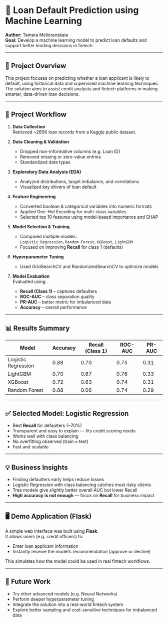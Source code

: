 # 🏦 Loan Default Prediction using Machine Learning

**Author:** Tamara Melioranskaia  
**Goal:** Develop a machine learning model to predict loan defaults and support better lending decisions in fintech.

---

## 📌 Project Overview

This project focuses on predicting whether a loan applicant is likely to default, using historical data and supervised machine learning techniques. The solution aims to assist credit analysts and fintech platforms in making smarter, data-driven loan decisions.

---

## 🚀 Project Workflow

1. **Data Collection**  
   Retrieved ~260K loan records from a Kaggle public dataset.

2. **Data Cleaning & Validation**  
   - Dropped non-informative columns (e.g. Loan ID)  
   - Removed missing or zero-value entries  
   - Standardized data types

3. **Exploratory Data Analysis (EDA)**  
   - Analyzed distributions, target imbalance, and correlations  
   - Visualized key drivers of loan default

4. **Feature Engineering**  
   - Converted boolean & categorical variables into numeric formats  
   - Applied One-Hot Encoding for multi-class variables  
   - Selected top 10 features using model-based importance and SHAP

5. **Model Selection & Training**  
   - Compared multiple models:  
     `Logistic Regression`, `Random Forest`, `XGBoost`, `LightGBM`  
   - Focused on improving **Recall** for class 1 (defaults)

6. **Hyperparameter Tuning**  
   - Used GridSearchCV and RandomizedSearchCV to optimize models

7. **Model Evaluation**  
   Evaluated using:  
   - **Recall (Class 1)** – captures defaulters  
   - **ROC-AUC** – class separation quality  
   - **PR-AUC** – better metric for imbalanced data  
   - **Accuracy** – overall performance

---

## 📊 Results Summary

| Model               | Accuracy | Recall (Class 1) | ROC-AUC | PR-AUC |
|--------------------|----------|------------------|---------|--------|
| Logistic Regression| 0.88     | 0.70             | 0.75    | 0.31   |
| LightGBM           | 0.70     | 0.67             | 0.76    | 0.33   |
| XGBoost            | 0.72     | 0.63             | 0.74    | 0.31   |
| Random Forest      | 0.88     | 0.06             | 0.74    | 0.29   |

---

## ✅ Selected Model: Logistic Regression

- Best **Recall** for defaulters (~70%)
- Transparent and easy to explain — fits credit scoring needs
- Works well with class balancing
- No overfitting observed (train ≈ test)
- Fast and scalable

---

## 💡 Business Insights

- Finding defaulters early helps reduce losses  
- Logistic Regression with class balancing catches most risky clients  
- Tree models give slightly better overall AUC but lower Recall  
- **High accuracy is not enough** — focus on **Recall** for business impact

---

## 🖥️ Demo Application (Flask)

A simple web interface was built using **Flask**.  
It allows users (e.g. credit officers) to:

- Enter loan applicant information
- Instantly receive the model’s recommendation (approve or decline)

This simulates how the model could be used in real fintech workflows.

---

## 🔮 Future Work

- Try other advanced models (e.g. Neural Networks)  
- Perform deeper hyperparameter tuning  
- Integrate the solution into a real-world fintech system  
- Explore better sampling and cost-sensitive techniques for imbalanced data


